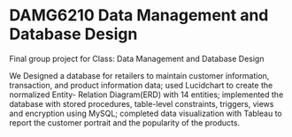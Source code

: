 # DAMG6210 Data Management and Database Design

Final group project for Class: Data Management and Database Design

We Designed a database for retailers to maintain customer information, transaction, and product information data; used Lucidchart to create the normalized Entity- Relation Diagram(ERD) with 14 entities; implemented the database with stored procedures, table-level constraints, triggers, views and encryption using MySQL; completed data visualization with Tableau to report the customer portrait and the popularity of the products.
